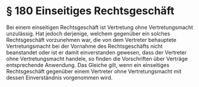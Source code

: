 # § 180 Einseitiges Rechtsgeschäft
Bei einem einseitigen Rechtsgeschäft ist Vertretung ohne Vertretungsmacht unzulässig. Hat jedoch derjenige, welchem gegenüber ein solches Rechtsgeschäft vorzunehmen war, die von dem Vertreter behauptete Vertretungsmacht bei der Vornahme des Rechtsgeschäfts nicht beanstandet oder ist er damit einverstanden gewesen, dass der Vertreter ohne Vertretungsmacht handele, so finden die Vorschriften über Verträge entsprechende Anwendung. Das Gleiche gilt, wenn ein einseitiges Rechtsgeschäft gegenüber einem Vertreter ohne Vertretungsmacht mit dessen Einverständnis vorgenommen wird.